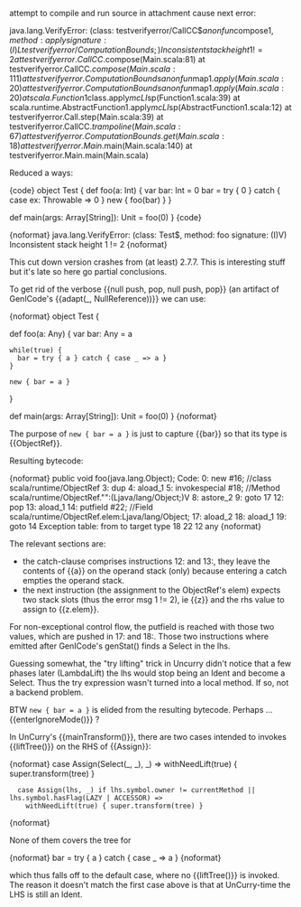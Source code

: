 attempt to compile and run source in attachment cause next error:
 

java.lang.VerifyError: (class: testverifyerror/CallCC$$anonfun$compose$1, method: apply signature: (I)Ltestverifyerror/ComputationBounds;) Inconsistent stack height 1 != 2
        at testverifyerror.CallCC$.compose(Main.scala:81)
        at testverifyerror.CallCC$.compose(Main.scala:111)
        at testverifyerror.ComputationBounds$$anonfun$map$1.apply(Main.scala:20)
        at testverifyerror.ComputationBounds$$anonfun$map$1.apply(Main.scala:20)
        at scala.Function1$class.apply$mcLI$sp(Function1.scala:39)
        at scala.runtime.AbstractFunction1.apply$mcLI$sp(AbstractFunction1.scala:12)
        at testverifyerror.Call.step(Main.scala:39)
        at testverifyerror.CallCC$.trampoline(Main.scala:67)
        at testverifyerror.ComputationBounds.get(Main.scala:18)
        at testverifyerror.Main$.main(Main.scala:140)
        at testverifyerror.Main.main(Main.scala)

Reduced a ways:

{code}
object Test {
  def foo(a: Int) {
    var bar: Int = 0
    bar = try { 0 } catch { case ex: Throwable => 0 }
    new { foo(bar) }
  }

  def main(args: Array[String]): Unit = foo(0)
}
{code}

{noformat}
java.lang.VerifyError: (class: Test$, method: foo signature: (I)V) Inconsistent stack height 1 != 2
{noformat}

This cut down version crashes from (at least) 2.7.7.
This is interesting stuff but it's late so here go partial conclusions.

To get rid of the verbose {{null push, pop, null push, pop}} (an artifact of GenICode's {{adapt(_, NullReference))}} we can use:

{noformat}
object Test {

  def foo(a: Any) {
    var bar: Any = a

    while(true) {
      bar = try { a } catch { case _ => a }
    }

    new { bar = a }
  }

  def main(args: Array[String]): Unit = foo(0)
}
{noformat}

The purpose of `new { bar = a }` is just to capture {{bar}} so that its type is {{ObjectRef}}.

Resulting bytecode:

{noformat}
public void foo(java.lang.Object);
  Code:
   0:   new     #16; //class scala/runtime/ObjectRef
   3:   dup
   4:   aload_1
   5:   invokespecial   #18; //Method scala/runtime/ObjectRef."<init>":(Ljava/lang/Object;)V
   8:   astore_2
   9:   goto    17
   12:  pop
   13:  aload_1
   14:  putfield        #22; //Field scala/runtime/ObjectRef.elem:Ljava/lang/Object;
   17:  aload_2
   18:  aload_1
   19:  goto    14
  Exception table:
   from   to  target type
    18    22    12   any
{noformat}

The relevant sections are:
- the catch-clause comprises instructions 12: and 13:, they leave the contents of {{a}} on the operand stack (only) because entering a catch empties the operand stack.
- the next instruction (the assignment to the ObjectRef's elem) expects two stack slots (thus the error msg 1 != 2), ie {{z}} and the rhs value to assign to {{z.elem}}.

For non-exceptional control flow, the putfield is reached with those two values, which are pushed in 17: and 18:. Those two instructions where emitted after GenICode's genStat() finds a Select in the lhs.

Guessing somewhat, the "try lifting" trick in Uncurry didn't notice that a few phases later (LambdaLift) the lhs would stop being an Ident and become a Select. Thus the try expression wasn't turned into a local method. If so, not a backend problem. 

BTW `new { bar = a }` is elided from the resulting bytecode. Perhaps ... {{enterIgnoreMode()}} ?

In UnCurry's {{mainTransform()}}, there are two cases intended to invokes {{liftTree()}} on the RHS of {{Assign}}:

{noformat}
      case Assign(Select(_, _), _) =>
        withNeedLift(true) { super.transform(tree) }

      case Assign(lhs, _) if lhs.symbol.owner != currentMethod || lhs.symbol.hasFlag(LAZY | ACCESSOR) =>
        withNeedLift(true) { super.transform(tree) }
{noformat}


None of them covers the tree for

{noformat}
bar = try { a } catch { case _ => a }
{noformat}

which thus falls off to the default case, where no {{liftTree()}} is invoked. The reason it doesn't match the first case above is that at UnCurry-time the LHS is still an Ident.


